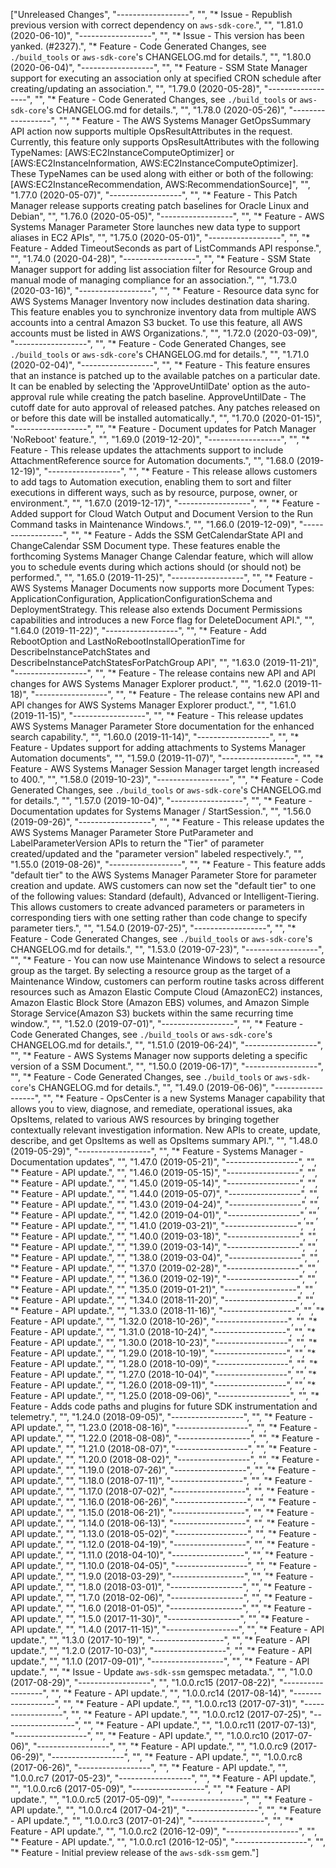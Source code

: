 ["Unreleased Changes", "------------------", "", "* Issue - Republish previous version with correct dependency on `aws-sdk-core`.", "", "1.81.0 (2020-06-10)", "------------------", "", "* Issue - This version has been yanked. (#2327).", "* Feature - Code Generated Changes, see `./build_tools` or `aws-sdk-core`'s CHANGELOG.md for details.", "", "1.80.0 (2020-06-04)", "------------------", "", "* Feature - SSM State Manager support for executing an association only at specified CRON schedule after creating/updating an association.", "", "1.79.0 (2020-05-28)", "------------------", "", "* Feature - Code Generated Changes, see `./build_tools` or `aws-sdk-core`'s CHANGELOG.md for details.", "", "1.78.0 (2020-05-26)", "------------------", "", "* Feature - The AWS Systems Manager GetOpsSummary API action now supports multiple OpsResultAttributes in the request. Currently, this feature only supports OpsResultAttributes with the following TypeNames: [AWS:EC2InstanceComputeOptimizer] or [AWS:EC2InstanceInformation, AWS:EC2InstanceComputeOptimizer]. These TypeNames can be used along with either or both of the following: [AWS:EC2InstanceRecommendation, AWS:RecommendationSource]", "", "1.77.0 (2020-05-07)", "------------------", "", "* Feature - This Patch Manager release supports creating patch baselines for Oracle Linux and Debian", "", "1.76.0 (2020-05-05)", "------------------", "", "* Feature - AWS Systems Manager Parameter Store launches new data type to support aliases in EC2 APIs", "", "1.75.0 (2020-05-01)", "------------------", "", "* Feature - Added TimeoutSeconds as part of ListCommands API response.", "", "1.74.0 (2020-04-28)", "------------------", "", "* Feature - SSM State Manager support for adding list association filter for Resource Group and manual mode of managing compliance for an association.", "", "1.73.0 (2020-03-16)", "------------------", "", "* Feature - Resource data sync for AWS Systems Manager Inventory now includes destination data sharing. This feature enables you to synchronize inventory data from multiple AWS accounts into a central Amazon S3 bucket. To use this feature, all AWS accounts must be listed in AWS Organizations.", "", "1.72.0 (2020-03-09)", "------------------", "", "* Feature - Code Generated Changes, see `./build_tools` or `aws-sdk-core`'s CHANGELOG.md for details.", "", "1.71.0 (2020-02-04)", "------------------", "", "* Feature - This feature ensures that an instance is patched up to the available patches on a particular date. It can be enabled by selecting the 'ApproveUntilDate' option as the auto-approval rule while creating the patch baseline. ApproveUntilDate - The cutoff date for auto approval of released patches. Any patches released on or before this date will be installed automatically.", "", "1.70.0 (2020-01-15)", "------------------", "", "* Feature - Document updates for Patch Manager 'NoReboot' feature.", "", "1.69.0 (2019-12-20)", "------------------", "", "* Feature - This release updates the attachments support to include AttachmentReference source for Automation documents.", "", "1.68.0 (2019-12-19)", "------------------", "", "* Feature - This release allows customers to add tags to Automation execution, enabling them to sort and filter executions in different ways, such as by resource, purpose, owner, or environment.", "", "1.67.0 (2019-12-17)", "------------------", "", "* Feature - Added support for Cloud Watch Output and Document Version to the Run Command tasks in Maintenance Windows.", "", "1.66.0 (2019-12-09)", "------------------", "", "* Feature - Adds the SSM GetCalendarState API and ChangeCalendar SSM Document type. These features enable the forthcoming Systems Manager Change Calendar feature, which will allow you to schedule events during which actions should (or should not) be performed.", "", "1.65.0 (2019-11-25)", "------------------", "", "* Feature - AWS Systems Manager Documents now supports more Document Types: ApplicationConfiguration, ApplicationConfigurationSchema and DeploymentStrategy. This release also extends Document Permissions capabilities and introduces a new Force flag for DeleteDocument API.", "", "1.64.0 (2019-11-22)", "------------------", "", "* Feature - Add RebootOption and LastNoRebootInstallOperationTime for DescribeInstancePatchStates and DescribeInstancePatchStatesForPatchGroup API", "", "1.63.0 (2019-11-21)", "------------------", "", "* Feature - The release contains new API and API changes for AWS Systems Manager Explorer product.", "", "1.62.0 (2019-11-18)", "------------------", "", "* Feature - The release contains new API and API changes for AWS Systems Manager Explorer product.", "", "1.61.0 (2019-11-15)", "------------------", "", "* Feature - This release updates AWS Systems Manager Parameter Store documentation for the enhanced search capability.", "", "1.60.0 (2019-11-14)", "------------------", "", "* Feature - Updates support for adding attachments to Systems Manager Automation documents", "", "1.59.0 (2019-11-07)", "------------------", "", "* Feature - AWS Systems Manager Session Manager target length increased to 400.", "", "1.58.0 (2019-10-23)", "------------------", "", "* Feature - Code Generated Changes, see `./build_tools` or `aws-sdk-core`'s CHANGELOG.md for details.", "", "1.57.0 (2019-10-04)", "------------------", "", "* Feature - Documentation updates for Systems Manager / StartSession.", "", "1.56.0 (2019-09-26)", "------------------", "", "* Feature - This release updates the AWS Systems Manager Parameter Store PutParameter and LabelParameterVersion APIs to return the \"Tier\" of parameter created/updated and the \"parameter version\" labeled respectively.", "", "1.55.0 (2019-08-26)", "------------------", "", "* Feature - This feature adds \"default tier\" to the AWS Systems Manager Parameter Store for parameter creation and update. AWS customers can now set the \"default tier\" to one of the following values: Standard (default), Advanced or Intelligent-Tiering.  This allows customers to create advanced parameters or parameters in corresponding tiers with one setting rather than code change to specify parameter tiers.", "", "1.54.0 (2019-07-25)", "------------------", "", "* Feature - Code Generated Changes, see `./build_tools` or `aws-sdk-core`'s CHANGELOG.md for details.", "", "1.53.0 (2019-07-23)", "------------------", "", "* Feature - You can now use Maintenance Windows to select a resource group as the target. By selecting a resource group as the target of a Maintenance Window, customers can perform routine tasks across different resources such as Amazon Elastic Compute Cloud (AmazonEC2) instances, Amazon Elastic Block Store (Amazon EBS) volumes, and Amazon Simple Storage Service(Amazon S3) buckets within the same recurring time window.", "", "1.52.0 (2019-07-01)", "------------------", "", "* Feature - Code Generated Changes, see `./build_tools` or `aws-sdk-core`'s CHANGELOG.md for details.", "", "1.51.0 (2019-06-24)", "------------------", "", "* Feature - AWS Systems Manager now supports deleting a specific version of a SSM Document.", "", "1.50.0 (2019-06-17)", "------------------", "", "* Feature - Code Generated Changes, see `./build_tools` or `aws-sdk-core`'s CHANGELOG.md for details.", "", "1.49.0 (2019-06-06)", "------------------", "", "* Feature - OpsCenter is a new Systems Manager capability that allows you to view, diagnose, and remediate, operational issues, aka OpsItems, related to various AWS resources by bringing together contextually relevant investigation information. New APIs to create, update, describe, and get OpsItems as well as OpsItems summary API.", "", "1.48.0 (2019-05-29)", "------------------", "", "* Feature - Systems Manager - Documentation updates", "", "1.47.0 (2019-05-21)", "------------------", "", "* Feature - API update.", "", "1.46.0 (2019-05-15)", "------------------", "", "* Feature - API update.", "", "1.45.0 (2019-05-14)", "------------------", "", "* Feature - API update.", "", "1.44.0 (2019-05-07)", "------------------", "", "* Feature - API update.", "", "1.43.0 (2019-04-24)", "------------------", "", "* Feature - API update.", "", "1.42.0 (2019-04-01)", "------------------", "", "* Feature - API update.", "", "1.41.0 (2019-03-21)", "------------------", "", "* Feature - API update.", "", "1.40.0 (2019-03-18)", "------------------", "", "* Feature - API update.", "", "1.39.0 (2019-03-14)", "------------------", "", "* Feature - API update.", "", "1.38.0 (2019-03-04)", "------------------", "", "* Feature - API update.", "", "1.37.0 (2019-02-28)", "------------------", "", "* Feature - API update.", "", "1.36.0 (2019-02-19)", "------------------", "", "* Feature - API update.", "", "1.35.0 (2019-01-21)", "------------------", "", "* Feature - API update.", "", "1.34.0 (2018-11-20)", "------------------", "", "* Feature - API update.", "", "1.33.0 (2018-11-16)", "------------------", "", "* Feature - API update.", "", "1.32.0 (2018-10-26)", "------------------", "", "* Feature - API update.", "", "1.31.0 (2018-10-24)", "------------------", "", "* Feature - API update.", "", "1.30.0 (2018-10-23)", "------------------", "", "* Feature - API update.", "", "1.29.0 (2018-10-19)", "------------------", "", "* Feature - API update.", "", "1.28.0 (2018-10-09)", "------------------", "", "* Feature - API update.", "", "1.27.0 (2018-10-04)", "------------------", "", "* Feature - API update.", "", "1.26.0 (2018-09-11)", "------------------", "", "* Feature - API update.", "", "1.25.0 (2018-09-06)", "------------------", "", "* Feature - Adds code paths and plugins for future SDK instrumentation and telemetry.", "", "1.24.0 (2018-09-05)", "------------------", "", "* Feature - API update.", "", "1.23.0 (2018-08-16)", "------------------", "", "* Feature - API update.", "", "1.22.0 (2018-08-08)", "------------------", "", "* Feature - API update.", "", "1.21.0 (2018-08-07)", "------------------", "", "* Feature - API update.", "", "1.20.0 (2018-08-02)", "------------------", "", "* Feature - API update.", "", "1.19.0 (2018-07-26)", "------------------", "", "* Feature - API update.", "", "1.18.0 (2018-07-11)", "------------------", "", "* Feature - API update.", "", "1.17.0 (2018-07-02)", "------------------", "", "* Feature - API update.", "", "1.16.0 (2018-06-26)", "------------------", "", "* Feature - API update.", "", "1.15.0 (2018-06-21)", "------------------", "", "* Feature - API update.", "", "1.14.0 (2018-06-13)", "------------------", "", "* Feature - API update.", "", "1.13.0 (2018-05-02)", "------------------", "", "* Feature - API update.", "", "1.12.0 (2018-04-19)", "------------------", "", "* Feature - API update.", "", "1.11.0 (2018-04-10)", "------------------", "", "* Feature - API update.", "", "1.10.0 (2018-04-05)", "------------------", "", "* Feature - API update.", "", "1.9.0 (2018-03-29)", "------------------", "", "* Feature - API update.", "", "1.8.0 (2018-03-01)", "------------------", "", "* Feature - API update.", "", "1.7.0 (2018-02-06)", "------------------", "", "* Feature - API update.", "", "1.6.0 (2018-01-05)", "------------------", "", "* Feature - API update.", "", "1.5.0 (2017-11-30)", "------------------", "", "* Feature - API update.", "", "1.4.0 (2017-11-15)", "------------------", "", "* Feature - API update.", "", "1.3.0 (2017-10-19)", "------------------", "", "* Feature - API update.", "", "1.2.0 (2017-10-03)", "------------------", "", "* Feature - API update.", "", "1.1.0 (2017-09-01)", "------------------", "", "* Feature - API update.", "", "* Issue - Update `aws-sdk-ssm` gemspec metadata.", "", "1.0.0 (2017-08-29)", "------------------", "", "1.0.0.rc15 (2017-08-22)", "------------------", "", "* Feature - API update.", "", "1.0.0.rc14 (2017-08-14)", "------------------", "", "* Feature - API update.", "", "1.0.0.rc13 (2017-07-31)", "------------------", "", "* Feature - API update.", "", "1.0.0.rc12 (2017-07-25)", "------------------", "", "* Feature - API update.", "", "1.0.0.rc11 (2017-07-13)", "------------------", "", "* Feature - API update.", "", "1.0.0.rc10 (2017-07-06)", "------------------", "", "* Feature - API update.", "", "1.0.0.rc9 (2017-06-29)", "------------------", "", "* Feature - API update.", "", "1.0.0.rc8 (2017-06-26)", "------------------", "", "* Feature - API update.", "", "1.0.0.rc7 (2017-05-23)", "------------------", "", "* Feature - API update.", "", "1.0.0.rc6 (2017-05-09)", "------------------", "", "* Feature - API update.", "", "1.0.0.rc5 (2017-05-09)", "------------------", "", "* Feature - API update.", "", "1.0.0.rc4 (2017-04-21)", "------------------", "", "* Feature - API update.", "", "1.0.0.rc3 (2017-01-24)", "------------------", "", "* Feature - API update.", "", "1.0.0.rc2 (2016-12-09)", "------------------", "", "* Feature - API update.", "", "1.0.0.rc1 (2016-12-05)", "------------------", "", "* Feature - Initial preview release of the `aws-sdk-ssm` gem."]
